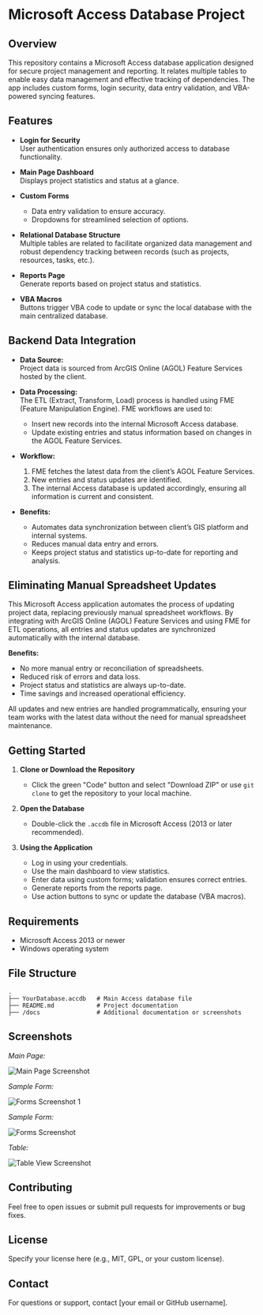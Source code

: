 ﻿# Microsoft Access Database Project

## Overview

This repository contains a Microsoft Access database application designed for secure project management and reporting. It relates multiple tables to enable easy data management and effective tracking of dependencies. The app includes custom forms, login security, data entry validation, and VBA-powered syncing features.

## Features

- **Login for Security**  
  User authentication ensures only authorized access to database functionality.

- **Main Page Dashboard**  
  Displays project statistics and status at a glance.

- **Custom Forms**
  - Data entry validation to ensure accuracy.
  - Dropdowns for streamlined selection of options.

- **Relational Database Structure**  
  Multiple tables are related to facilitate organized data management and robust dependency tracking between records (such as projects, resources, tasks, etc.).

- **Reports Page**  
  Generate reports based on project status and statistics.

- **VBA Macros**  
  Buttons trigger VBA code to update or sync the local database with the main centralized database.

## Backend Data Integration

- **Data Source:**  
  Project data is sourced from ArcGIS Online (AGOL) Feature Services hosted by the client.

- **Data Processing:**  
  The ETL (Extract, Transform, Load) process is handled using FME (Feature Manipulation Engine). FME workflows are used to:
  - Insert new records into the internal Microsoft Access database.
  - Update existing entries and status information based on changes in the AGOL Feature Services.

- **Workflow:**  
  1. FME fetches the latest data from the client’s AGOL Feature Services.
  2. New entries and status updates are identified.
  3. The internal Access database is updated accordingly, ensuring all information is current and consistent.

- **Benefits:**  
  - Automates data synchronization between client’s GIS platform and internal systems.
  - Reduces manual data entry and errors.
  - Keeps project status and statistics up-to-date for reporting and analysis.

## Eliminating Manual Spreadsheet Updates

This Microsoft Access application automates the process of updating project data, replacing previously manual spreadsheet workflows. By integrating with ArcGIS Online (AGOL) Feature Services and using FME for ETL operations, all entries and status updates are synchronized automatically with the internal database.

**Benefits:**
- No more manual entry or reconciliation of spreadsheets.
- Reduced risk of errors and data loss.
- Project status and statistics are always up-to-date.
- Time savings and increased operational efficiency.

All updates and new entries are handled programmatically, ensuring your team works with the latest data without the need for manual spreadsheet maintenance.

## Getting Started

1. **Clone or Download the Repository**
   - Click the green "Code" button and select "Download ZIP" or use `git clone` to get the repository to your local machine.

2. **Open the Database**
   - Double-click the `.accdb` file in Microsoft Access (2013 or later recommended).

3. **Using the Application**
   - Log in using your credentials.
   - Use the main dashboard to view statistics.
   - Enter data using custom forms; validation ensures correct entries.
   - Generate reports from the reports page.
   - Use action buttons to sync or update the database (VBA macros).

## Requirements

- Microsoft Access 2013 or newer
- Windows operating system

## File Structure

```
.
├── YourDatabase.accdb   # Main Access database file
├── README.md            # Project documentation
├── /docs                # Additional documentation or screenshots
```

## Screenshots

_Main Page:_

![Main Page Screenshot](https://github.com/eelmido13/Microsoft_Access_Project/blob/main/Screenshots/Main%20Page.png?raw=true)

_Sample Form:_

![Forms Screenshot 1](https://github.com/eelmido13/Microsoft_Access_Project/blob/main/Screenshots/Forms_1.png?raw=true)

_Sample Form:_

![Forms Screenshot](https://github.com/eelmido13/Microsoft_Access_Project/blob/main/Screenshots/Forms.png?raw=true)

_Table:_

![Table View Screenshot](https://github.com/eelmido13/Microsoft_Access_Project/blob/main/Screenshots/Table%20View.png?raw=true)

## Contributing

Feel free to open issues or submit pull requests for improvements or bug fixes.

## License

Specify your license here (e.g., MIT, GPL, or your custom license).

## Contact


For questions or support, contact [your email or GitHub username].
